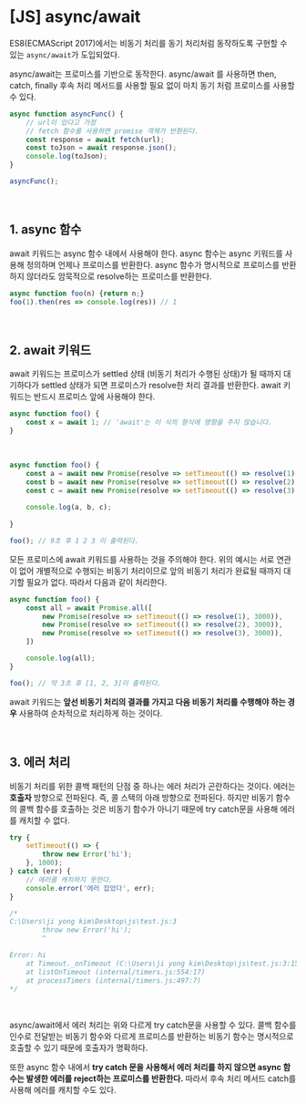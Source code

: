 # [JS] async/await

ES8(ECMAScript 2017)에서는 비동기 처리를 동기 처리처럼 동작하도록 구현할 수 있는 `async/await`가 도입되었다.

async/await는 프로미스를 기반으로 동작한다. async/await 를 사용하면 then, catch, finally 후속 처리 메서드를 사용할 필요 없이 마치 동기 처럼 프로미스를 사용할 수 있다.

```javascript
async function asyncFunc() {
    // url이 있다고 가정
    // fetch 함수를 사용하면 promise 객체가 반환된다.
    const response = await fetch(url);
    const toJson = await response.json();
    console.log(toJson);
}

asyncFunc();
```

<br>

## 1. async 함수

await 키워드는 async 함수 내에서 사용해야 한다. async 함수는 async 키워드를 사용해 정의하며 언제나 프로미스를 반환한다. async 함수가 명시적으로 프로미스를 반환하지 않더라도 암묵적으로 resolve하는 프로미스를 반환한다.

```javascript
async function foo(n) {return n;}
foo(1).then(res => console.log(res)) // 1
```

<br>

## 2. await 키워드

await 키워드는 프로미스가 settled 상태 (비동기 처리가 수행된 상태)가 될 때까지 대기하다가 settled 상태가 되면 프로미스가 resolve한 처리 결과를 반환한다. await 키워드는 반드시 프로미스 앞에 사용해야 한다.

```javascript
async function foo() {
    const x = await 1; // 'await'는 이 식의 형식에 영향을 주지 않습니다.
}
```

<br>

```javascript
async function foo() {
    const a = await new Promise(resolve => setTimeout(() => resolve(1), 3000));
    const b = await new Promise(resolve => setTimeout(() => resolve(2), 3000));
    const c = await new Promise(resolve => setTimeout(() => resolve(3), 3000));
    
    console.log(a, b, c);
    
}

foo(); // 9초 후 1 2 3 이 출력된다.
```

모든 프로미스에 await 키워드를 사용하는 것을 주의해야 한다. 위의 예시는 서로 연관이 없어 개별적으로 수행되는 비동기 처리이므로 앞의 비동기 처리가 완료될 때까지 대기할 필요가 없다. 따라서 다음과 같이 처리한다.

```javascript
async function foo() {
    const all = await Promise.all([
        new Promise(resolve => setTimeout(() => resolve(1), 3000)),
        new Promise(resolve => setTimeout(() => resolve(2), 3000)),
        new Promise(resolve => setTimeout(() => resolve(3), 3000)),
    ])

    console.log(all);
}

foo(); // 약 3초 후 [1, 2, 3]이 출력된다.
```

await 키워드는 **앞선 비동기 처리의 결과를 가지고 다음 비동기 처리를 수행해야 하는 경우** 사용하여 순차적으로 처리하게 하는 것이다.

<br>

## 3. 에러 처리

비동기 처리를 위한 콜백 패턴의 단점 중 하나는 에러 처리가 곤란하다는 것이다. 에러는 **호출자** 방향으로 전파된다. 즉, 콜 스택의 아래 방향으로 전파된다. 하지만 비동기 함수의 콜백 함수를 호출하는 것은 비동기 함수가 아니기 때문에 try catch문을 사용해 에러를 캐치할 수 없다.

```javascript
try {
    setTimeout(() => {
        throw new Error('hi');
    }, 1000);
} catch (err) {
    // 에러를 캐치하지 못한다.
    console.error('에러 잡았다', err);
}

/*
C:\Users\ji yong kim\Desktop\js\test.js:3
        throw new Error('hi');
        ^

Error: hi
    at Timeout._onTimeout (C:\Users\ji yong kim\Desktop\js\test.js:3:15)
    at listOnTimeout (internal/timers.js:554:17)
    at processTimers (internal/timers.js:497:7)
*/
```

<br>

async/await에서 에러 처리는 위와 다르게 try catch문을 사용할 수 있다. 콜백 함수를 인수로 전달받는 비동기 함수와 다르게 프로미스를 반환하는 비동기 함수는 명시적으로 호출할 수 있기 때문에 호출자가 명확하다.

또한 async 함수 내에서 **try catch 문을 사용해서 에러 처리를 하지 않으면 async 함수는 발생한 에러를 reject하는 프로미스를 반환한다.** 따라서 후속 처리 메서드 catch를 사용해 에러를 캐치할 수도 있다.